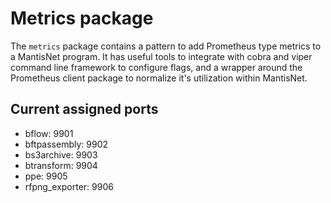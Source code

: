 # Metrics package

The `metrics` package contains a pattern to add Prometheus type metrics to a
MantisNet program. It has useful tools to integrate with cobra and viper command
line framework to configure flags, and a wrapper around the Prometheus client
package to normalize it's utilization within MantisNet.

## Current assigned ports

- bflow: 9901
- bftpassembly: 9902
- bs3archive: 9903
- btransform: 9904
- ppe: 9905
- rfpng_exporter: 9906
